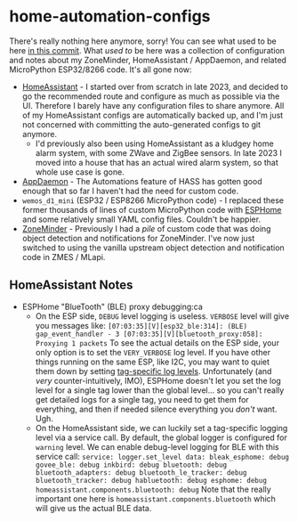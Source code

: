 # home-automation-configs

There's really nothing here anymore, sorry! You can see what used to be here [in this commit](https://github.com/jantman/home-automation-configs/tree/c6db3db63c0273bcb8772ed22cf747fd1f56eae1). What _used to_ be here was a collection of configuration and notes about my ZoneMinder, HomeAssistant / AppDaemon, and related MicroPython ESP32/8266 code. It's all gone now:

* [HomeAssistant](https://www.home-assistant.io/) - I started over from scratch in late 2023, and decided to go the recommended route and configure as much as possible via the UI. Therefore I barely have any configuration files to share anymore. All of my HomeAssistant configs are automatically backed up, and I'm just not concerned with committing the auto-generated configs to git anymore.
  * I'd previously also been using HomeAssistant as a kludgey home alarm system, with some ZWave and ZigBee sensors. In late 2023 I moved into a house that has an actual wired alarm system, so that whole use case is gone.
* [AppDaemon](http://appdaemon.readthedocs.io/en/latest/) - The Automations feature of HASS has gotten good enough that so far I haven't had the need for custom code.
* `wemos_d1_mini` (ESP32 / ESP8266 MicroPython code) - I replaced these former thousands of lines of custom MicroPython code with [ESPHome](https://esphome.io/) and some relatively small YAML config files. Couldn't be happier.
* [ZoneMinder](https://zoneminder.com/) - Previously I had a _pile_ of custom code that was doing object detection and notifications for ZoneMinder. I've now just switched to using the vanilla upstream object detection and notification code in ZMES / MLapi.

## HomeAssistant Notes

* ESPHome "BlueTooth" (BLE) proxy debugging:ca
  * On the ESP side, `DEBUG` level logging is useless. `VERBOSE` level will give you messages like:
        ```
        [07:03:35][V][esp32_ble:314]: (BLE) gap_event_handler - 3
        [07:03:35][V][bluetooth_proxy:058]: Proxying 1 packets
        ```
    To see the actual details on the ESP side, your only option is to set the `VERY_VERBOSE` log level. If you have other things running on the same ESP, like I2C, you may want to quiet them down by setting [tag-specific log levels](https://esphome.io/components/logger.html#manual-tag-specific-log-levels). Unfortunately (and _very_ counter-intuitively, IMO), ESPHome doesn't let you set the log level for a single tag lower than the global level... so you can't really get detailed logs for a single tag, you need to get them for everything, and then if needed silence everything you _don't_ want. Ugh.
  * On the HomeAssistant side, we can luckily set a tag-specific logging level via a service call. By default, the global logger is configured for `warning` level. We can enable debug-level logging for BLE with this service call:
        ```
        service: logger.set_level
        data:
            bleak_esphome: debug
            govee_ble: debug
            inkbird: debug
            bluetooth: debug
            bluetooth_adapters: debug
            bluetooth_le_tracker: debug
            bluetooth_tracker: debug
            habluetooth: debug
            esphome: debug
            homeassistant.components.bluetooth: debug
        ```
    Note that the really important one here is `homeassistant.components.bluetooth` which will give us the actual BLE data.
